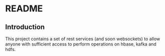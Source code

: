 # README #

## Introduction ##
This project contains a set of rest services (and soon websockets) to allow anyone with sufficient access to perform operations on hbase, kafka and hdfs. 


